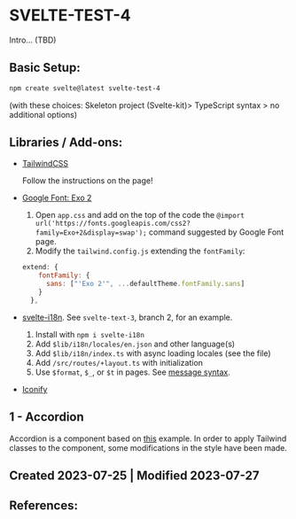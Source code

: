 # SVELTE-TEST-4

Intro... (TBD)
## Basic Setup:
```zsh
npm create svelte@latest svelte-test-4
``` 
(with these choices: Skeleton project (Svelte-kit)> TypeScript syntax > no additional options)

## Libraries / Add-ons:
- [TailwindCSS](https://tailwindcss.com/docs/guides/sveltekit) 

  Follow the instructions on the page!

- [Google Font: Exo 2](https://fonts.google.com/specimen/Exo+2?query=exo+2)

  1. Open `app.css` and add on the top of the code the `@import url('https://fonts.googleapis.com/css2?family=Exo+2&display=swap');` command suggested by Google Font page.
  2. Modify the `tailwind.config.js` extending the `fontFamily`: 
  ```js
  extend: {
      fontFamily: {
        sans: ["'Exo 2'", ...defaultTheme.fontFamily.sans]
      }
    },  
  ```
- [svelte-i18n](https://www.npmjs.com/package/svelte-i18n). See `svelte-text-3`, branch 2, for an example. 

  1. Install with `npm i svelte-i18n`
  2. Add `$lib/i18n/locales/en.json` and other language(s) 
  3. Add `$lib/i18n/index.ts` with async loading locales (see the file)
  4. Add `/src/routes/+layout.ts` with initialization
  5. Use `$format`, `$_`, or `$t` in pages. See [message syntax](https://formatjs.io/docs/core-concepts/icu-syntax).

- [Iconify](https://iconify.design/) 

## 1 - Accordion

Accordion is a component based on [this](https://svelte.dev/repl/c109f83f3c114cb7829f04fe2440ef94?version=4.1.1) example. In order to apply Tailwind classes to the component, some modifications in the style have been made.


## Created 2023-07-25 | Modified 2023-07-27

## References:
